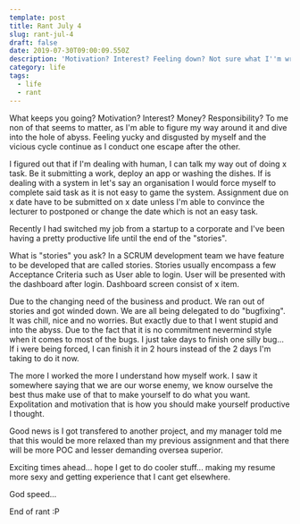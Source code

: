 ```yaml
---
template: post
title: Rant July 4
slug: rant-jul-4
draft: false
date: 2019-07-30T09:00:09.550Z
description: 'Motivation? Interest? Feeling down? Not sure what I''m writing or whining  '
category: life
tags:
  - life
  - rant
---
```

What keeps you going? Motivation? Interest? Money? Responsibility? To me non of that seems to matter, as I'm able to figure my way around it and dive into the hole of abyss. Feeling yucky and disgusted by myself and the vicious cycle continue as I conduct one escape after the other. 

I figured out that if I'm dealing with human, I can talk my way out of doing x task. Be it submitting a work, deploy an app or washing the dishes. If is dealing with a system in let's say an organisation I would force myself to complete said task as it is not easy to game the system. Assignment due on x date have to be submitted on x date unless I'm able to convince the lecturer to postponed or change the date which is not an easy task.

Recently I had switched my job from a startup to a corporate and I've been having a pretty productive life until the end of the "stories". 

What is "stories" you ask? In a SCRUM development team we have feature to be developed that are called stories. Stories usually encompass a few Acceptance Criteria such as User able to login. User will be presented with the dashboard after login. Dashboard screen consist of x item.

Due to the changing need of the business and product. We ran out of stories and got winded down. We are all being delegated to do "bugfixing". It was chill, nice and no worries. But exactly due to that I went stupid and into the abyss. Due to the fact that it is no commitment nevermind style when it comes to most of the bugs. I just take days to finish one silly bug... If i were being forced, I can finish it in 2 hours instead of the 2 days I'm taking to do it now. 

The more I worked the more I understand how myself work. I saw it somewhere saying that we are our worse enemy, we know ourselve the best thus make use of that to make yourself to do what you want. Expolitation and motivation that is how you should make yourself productive I thought.

Good news is I got transfered to another project, and my manager told me that this would be more relaxed than my previous assignment and that there will be more POC and lesser demanding oversea superior. 

Exciting times ahead... hope I get to do cooler stuff... making my resume more sexy and getting experience that I cant get elsewhere. 

God speed... 

End of rant :P
